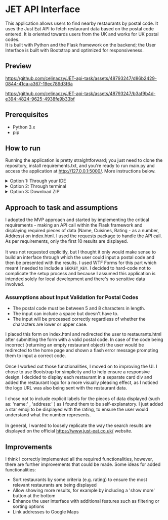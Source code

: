 # JET API Interface 

This application allows users to find nearby restaurants by postal code. 
It uses the Just Eat API to fetch restaurant data based on the postal code entered. It is oriented towards users 
from the UK and works for UK postal codes.
<br> 
It is built with Python and the Flask framework on the backend; the User Interface is built with Bootstrap and optimized for responsiveness.

## Preview
https://github.com/celinaczy/JET-api-task/assets/48793247/d86b2429-0844-41ca-a367-19ec789d3f6a

https://github.com/celinaczy/JET-api-task/assets/48793247/b3af9b4d-e394-4824-9625-4938fe9b33bf

## Prerequisites 
* Python 3.x
* pip 

## How to run
Running the application is pretty straightforward; you just need to clone the repository, install requirements.txt,
and you're ready to run main.py and access the application at http://127.0.0.1:5000/. More instructions below.
<details>
<summary>Option 1: Through your IDE</summary>
If you're using an IDE such as PyCharm you can clone the repository directly through their interface 
and it should take care of creating the virtual environment and installing dependencies for you. 

https://github.com/celinaczy/JET-api-task/assets/48793247/156f09c5-228f-40ea-a975-36a66123f473

</details>
<details>
<summary>Option 2: Through terminal </summary>
Alternatively, you can clone and run the app in your terminal

* Clone this repository to your local machine:

```
git clone https://github.com/celinaczy/JET-API-Interface.git
```
* Navigate to the project directory:
```
cd JET-API-Interface
```
* Set up a virtual environment (optional but recommended):

```
# For Windows
python -m venv venv

# For macOS/Linux
python3 -m venv venv
```
* Activate the virtual environment:

```
# For Windows
venv\Scripts\activate

# For macOS/Linux
source venv/bin/activate
```
* Install the required dependencies using pip:

```
pip install -r requirements.txt
```
* Run the Flask application:

```
python main.py
```
* Open your web browser and go to http://127.0.0.1:5000/ to access the application.
* When you're finished, deactivate the virtual environment:
```
deactivate
```
</details>
<details>
<summary> Option 3: Download ZIP </summary>
If you don't have Git configured on your machine or prefer not to use it, you 
can simply download and unpack a ZIP folder with this repository. Then, install dependencies by running:

```
pip install -r requirements.txt
```
run main.py and access the application on http://127.0.0.1:5000/ 
</details>

## Approach to task and assumptions
I adopted the MVP approach and started by implementing the critical requirements - making an API call within the Flask 
framework and displaying required pieces of data (Name, Cuisines, Rating - as a number, Address) on index.html. I used the 
requests package to handle the API call. As per requirements, only the first 10 results are displayed. 
<br><br>
It was not requested explicitly, but I thought it only would make sense to build an interface through which the user could 
input a postal code and then be presented with the results. I used WTF Forms for this part which meant I needed to include a
`SECRET_KEY`. I decided to hard-code not to complicate the setup process and because I assumed this  application is intended 
solely for local development and there's no sensitive data involved.
### Assumptions about Input Validation for Postal Codes
- The postal code must be between 5 and 8 characters in length.
- The input can include a space but doesn't have to.
- The input will be processed correctly regardless of whether the characters are lower or upper case.

I placed this form on index.html and redirected the user to restaurants.html after submitting the form with a valid postal code.
In case of the code being incorrect (returning an empty restaurant object) the user would be redirected to the home page and shown
a flash error message prompting them to input a correct code. 
<br> <br>
Once I worked out those functionalities, I moved on to improving the UI. I chose to use Bootstrap for simplicity and 
to help ensure a responsive design. I decided to display each restaurant in a separate card div and added the restaurant logo 
for a more visually pleasing effect, as I noticed the logo URL was also being sent with the restaurant data. 
<br> <br>
I chose not to include explicit labels for the pieces of data displayed (such as: 'name:' , 'address:' ) as I found them to be 
self-explanatory. I just added a star emoji to be displayed with the rating, to ensure the user would understand what the number represents. 
<br> <br>
In general, I wanted to loosely replicate the way the search results are displayed on the official https://www.just-eat.co.uk/ website. 

## Improvements
I think I correctly implemented all the required functionalities, however, there are further improvements that could be made.
Some ideas for added functionalities: 
* Sort restaurants by some criteria (e.g. rating) to ensure the most relevant restaurants are being displayed 
* Allow showing more results, for example by including a 'show more' button at the bottom 
* Enhance the user interface with additional features such as filtering or sorting options
* Link addresses to Google Maps
